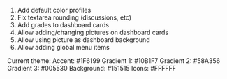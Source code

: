 1. Add default color profiles
1. Fix textarea rounding (discussions, etc)
1. Add grades to dashboard cards
1. Allow adding/changing pictures on dashboard cards
1. Allow using picture as dashboard background
1. Allow adding global menu items

Current theme:
Accent: #1F6199
Gradient 1: #10B1F7
Gradient 2: #58A356
Gradient 3: #005530
Background: #151515
Icons: #FFFFFF